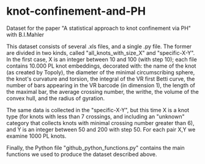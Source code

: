 # knot-confinement-and-PH
Dataset for the paper "A statistical approach to knot confinement via PH" with B.I.Mahler

This dataset consists of several .xls files, and a single .py file. The former are divided in two kinds, called "all_knots_with_size_X" 
and "specific-X-Y". 
In the first case, X is an integer between 10 and 100 (with step 10); each file contains 10.000 PL knot embeddings, decorated with:
the name of the knot (as created by Topoly), the diameter of the minimal circumscribing sphere, the knot's curvature and torsion,
the integral of the VR first Betti curve, the number of bars appearing in the VR barcode (in dimension 1), the length of the maximal
bar, the average crossing number, the writhe, the volume of the convex hull, and the radius of gyration.

The same data is collected in the "specific-X-Y", but this time X is a knot type (for knots with less than 7 crossings, and including 
an "unknown" category that collects knots with minimal crossing number greater than 6), and Y is an integer between 50 and 200 with 
step 50. For each pair X,Y we examine 1000 PL knots.

Finally, the Python file "github_python_functions.py" contains the main functions we used to produce the dataset described above.
